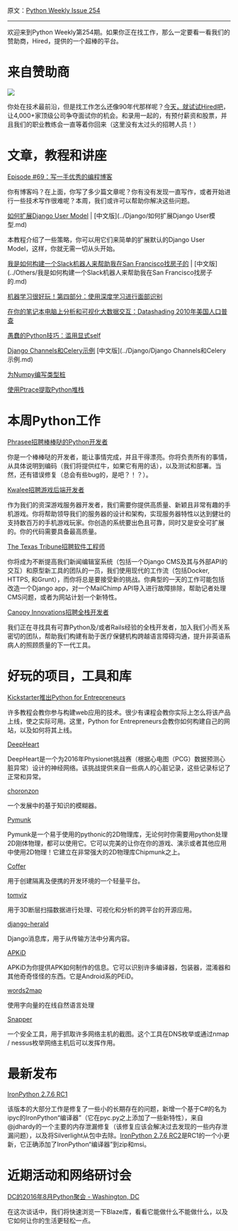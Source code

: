 原文：[Python Weekly Issue 254](http://us2.campaign-archive2.com/?u=e2e180baf855ac797ef407fc7&id=289a703264&e=148158c7b4)

---

欢迎来到Python Weekly第254期。如果你正在找工作，那么一定要看一看我们的赞助商，Hired，提供的一个超棒的平台。


# 来自赞助商

[![](https://gallery.mailchimp.com/e2e180baf855ac797ef407fc7/images/7394541b-6b55-4fde-8756-6b7547029f1b.png)](https://hired.com/?utm_source=newsletters&amp;utm_medium=pythonweekly&amp;utm_campaign=q3-16)

你处在技术最前沿，但是找工作怎么还像90年代那样呢？[今天，就试试Hired吧](https://hired.com/?utm_source=newsletters&amp;utm_medium=pythonweekly&amp;utm_campaign=q3-16)，让4,000+家顶级公司争夺面试你的机会。和录用一起的，有预付薪资和股票，并且我们的职业教练会一直等着你回来（这里没有太过头的招聘人员！）


# 文章，教程和讲座

[Episode #69：写一手优秀的编程博客](https://talkpython.fm/episodes/show/69/write-an-excellent-programming-blog)

你有博客吗？在上面，你写了多少篇文章呢？你有没有发现一直写作，或者开始进行一些技术写作很难呢？本周，我们或许可以帮助你解决这些问题。

[如何扩展Django User Model](http://simpleisbetterthancomplex.com/tutorial/2016/07/22/how-to-extend-django-user-model.html) | [中文版](../Django/如何扩展Django User模型.md)

本教程介绍了一些策略，你可以用它们来简单的扩展默认的Django User Model，这样，你就无需一切从头开始。

[我是如何构建一个Slack机器人来帮助我在San Francisco找房子的](https://www.dataquest.io/blog/apartment-finding-slackbot/) | [中文版](../Others/我是如何构建一个Slack机器人来帮助我在San Francisco找房子的.md)

[机器学习很好玩！第四部分：使用深度学习进行面部识别](https://medium.com/@ageitgey/machine-learning-is-fun-part-4-modern-face-recognition-with-deep-learning-c3cffc121d78)

[在你的笔记本电脑上分析和可视化大数据交互：Datashading 2010年美国人口普查](https://www.continuum.io/blog/developer-blog/analyzing-visualizing-big-data-interactively-laptop-datashading)

[愚蠢的Python技巧：滥用显式self](https://medium.com/@hwayne/stupid-python-tricks-abusing-explicit-self-53d46b72e9e0)

[Django Channels和Celery示例](http://vincenttide.com/blog/1/django-channels-and-celery-example/) [中文版](../Django/Django Channels和Celery示例.md)

[为Numpy编写类型桩](http://www.machinalis.com/blog/writing-type-stubs-for-numpy/)

[使用Ptrace提取Python堆栈](https://eklitzke.org/extracting-the-python-stack-using-ptrace)


# 本周Python工作

[Phrasee招聘棒棒哒的Python开发者](http://jobs.pythonweekly.com/jobs/awesome-python-developer/)

你是一个棒棒哒的开发者，能让事情完成，并且干得漂亮。你将负责所有的事情，从具体说明到编码（我们将提供红牛，如果它有用的话），以及测试和部署。当然，还有错误修复（总会有些bug的，是吧？！？）。

[Kwalee招聘游戏后端开发者](http://jobs.pythonweekly.com/jobs/game-backend-developer/)

作为我们的资深游戏服务器开发者，我们需要你提供高质量、新颖且非常有趣的手机游戏。你将帮助领导我们的服务器的设计和架构，实现服务器特性以达到健壮的支持数百万的手机游戏玩家。你创造的系统要出色且可靠，同时又是安全可扩展的。你的代码需要具备最高质量。

[The Texas Tribune招聘软件工程师](http://jobs.pythonweekly.com/jobs/software-engineer-15/)  

你将成为不断提高我们新闻编辑室系统（包括一个Django CMS及其与外部API的交互）和原型新工具的团队的一员，我们使用现代的工作流（包括Docker, HTTPS, 和Grunt），而你将总是要接受新的挑战。你典型的一天的工作可能包括改造一个Django app，对一个MailChimp API导入进行故障排除，帮助记者处理CMS问题，或者为网站计划一个新特性。

[Canopy Innovations招聘全栈开发者](http://jobs.pythonweekly.com/jobs/full-stack-developer-4/)

我们正在寻找具有可靠Python及/或者Rails经验的全栈开发者，加入我们小而关系密切的团队，帮助我们构建有助于医疗保健机构跨越语言障碍沟通，提升非英语系病人的照顾质量的下一代工具。


# 好玩的项目，工具和库

[Kickstarter推出Python for Entrepreneurs](https://www.kickstarter.com/projects/mikeckennedy/python-for-entrepreneurs-video-course)

许多教程会教你参与构建web应用的技术。很少有课程会教你实际上怎么将该产品上线，使之实际可用。这里，Python for Entrepreneurs会教你如何构建自己的网站，以及如何将其上线。

[DeepHeart](https://github.com/jisaacso/DeepHeart)

DeepHeart是一个为2016年Physionet挑战赛（根据心电图（PCG）数据预测心脏异常）设计的神经网络。该挑战提供来自一些病人的心脏记录，这些记录标记了正常和异常。

[choronzon](https://github.com/CENSUS/choronzon)

一个发展中的基于知识的模糊器。

[Pymunk](http://www.pymunk.org/en/latest/)

Pymunk是一个易于使用的pythonic的2D物理库，无论何时你需要用python处理2D刚体物理，都可以使用它。它可以完美的让你在你的游戏、演示或者其他应用中使用2D物理！它建立在非常强大的2D物理库Chipmunk之上。

[Coffer](https://github.com/Max00355/Coffer)

用于创建隔离及便携的开发环境的一个轻量平台。

[tomviz](https://github.com/OpenChemistry/tomviz)

用于3D断层扫描数据进行处理、可视化和分析的跨平台的开源应用。

[django-herald](https://github.com/worthwhile/django-herald)

Django消息库，用于从传输方法中分离内容。

[APKiD](https://github.com/rednaga/APKiD)

APKiD为你提供APK如何制作的信息。它可以识别许多编译器，包装器，混淆器和其他奇奇怪怪的东西。它是Android系的PEiD。

[words2map](https://github.com/overlap-ai/words2map)

使用字向量的在线自然语言处理

[Snapper](https://github.com/dxa4481/Snapper)

一个安全工具，用于抓取许多网络主机的截图。这个工具在DNS枚举或通过nmap / nessus枚举网络主机后可以发挥作用。


# 最新发布

[IronPython 2.7.6 RC1](https://github.com/IronLanguages/main/releases/tag/ipy-2.7.6-rc1)

该版本的大部分工作是修复了一些小的长期存在的问题，新增一个基于C#的名为ipyc的IronPython“编译器”（它在pyc.py之上添加了一些新特性），来自@jdhardy的一个主要的内存泄漏修复（该修复应该会解决过去发现的一些内存泄漏问题），以及将Silverlight从包中去除。[IronPython 2.7.6 RC2](https://github.com/IronLanguages/main/releases/tag/ipy-2.7.6-rc2)是RC1的一个小更新，它正确添加了IronPython“编译器”到zip和msi。


# 近期活动和网络研讨会

[DC的2016年8月Python聚会 - Washington, DC](http://www.meetup.com/DCPython/events/231925808/)

在这次谈话中，我们将快速浏览一下Blaze库，看看它能做什么不能做什么，以及它如何让你的生活更轻松一点。
